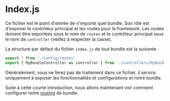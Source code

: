 # Index.js

Ce fichier est le point d'entrée de n'importe quel bundle. Son rôle est d'exposer le contrôleur principal et les routes pour le framework.
Les routes doivent être exportées sous le nom de `routes` et le contrôleur principal sous le nom de `controller` (veillez à respecter la casse).

La structure par défaut du fichier `index.js` de tout bundle est la suivante :

```javascript
export * from './config/routes'
export { MyBundleController as controller } from './controllers/MyBundleController'
```

Généralement, vous ne ferez pas de traitement dans ce fichier, il servira uniquement à exposer les fonctionnalités et configurations et notre bundle.

Suite à cette courte introduction, nous allons maintenant voir comment configurer notre [routing](bundle-routing.md) de bundle.